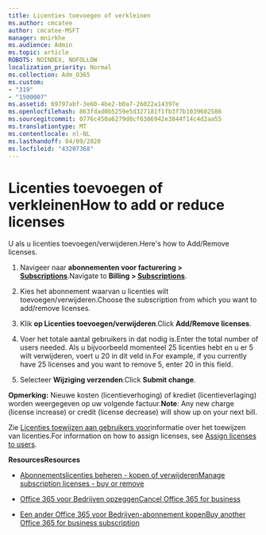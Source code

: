 ```yaml
---
title: Licenties toevoegen of verkleinen
ms.author: cmcatee
author: cmcatee-MSFT
manager: mnirkhe
ms.audience: Admin
ms.topic: article
ROBOTS: NOINDEX, NOFOLLOW
localization_priority: Normal
ms.collection: Adm_O365
ms.custom:
- "319"
- "1500007"
ms.assetid: 69797abf-3e60-4be2-b0a7-26022a14397e
ms.openlocfilehash: 863fdad0b5259e5d327181f1fb3f7b1039602586
ms.sourcegitcommit: 0776c450a6279d8cf6386942e3844f14c4d2aa55
ms.translationtype: MT
ms.contentlocale: nl-NL
ms.lasthandoff: 04/09/2020
ms.locfileid: "43207368"
---
```

# <a name="how-to-add-or-reduce-licenses"></a><span data-ttu-id="83da4-102">Licenties toevoegen of verkleinen</span><span class="sxs-lookup"><span data-stu-id="83da4-102">How to add or reduce licenses</span></span>

<span data-ttu-id="83da4-103">U als u licenties toevoegen/verwijderen.</span><span class="sxs-lookup"><span data-stu-id="83da4-103">Here's how to Add/Remove licenses.</span></span>
  
1. <span data-ttu-id="83da4-104">Navigeer naar **abonnementen voor facturering > [Subscriptions](https://portal.office.com/adminportal/home#/subscriptions)**.</span><span class="sxs-lookup"><span data-stu-id="83da4-104">Navigate to **Billing > [Subscriptions](https://portal.office.com/adminportal/home#/subscriptions)**.</span></span>

2. <span data-ttu-id="83da4-105">Kies het abonnement waarvan u licenties wilt toevoegen/verwijderen.</span><span class="sxs-lookup"><span data-stu-id="83da4-105">Choose the subscription from which you want to add/remove licenses.</span></span>

3. <span data-ttu-id="83da4-106">Klik **op Licenties toevoegen/verwijderen**.</span><span class="sxs-lookup"><span data-stu-id="83da4-106">Click **Add/Remove licenses**.</span></span>

4. <span data-ttu-id="83da4-107">Voer het totale aantal gebruikers in dat nodig is.</span><span class="sxs-lookup"><span data-stu-id="83da4-107">Enter the total number of users needed.</span></span> <span data-ttu-id="83da4-108">Als u bijvoorbeeld momenteel 25 licenties hebt en u er 5 wilt verwijderen, voert u 20 in dit veld in.</span><span class="sxs-lookup"><span data-stu-id="83da4-108">For example, if you currently have 25 licenses and you want to remove 5, enter 20 in this field.</span></span>

5. <span data-ttu-id="83da4-109">Selecteer **Wijziging verzenden**.</span><span class="sxs-lookup"><span data-stu-id="83da4-109">Click **Submit change**.</span></span>

<span data-ttu-id="83da4-110">**Opmerking:** Nieuwe kosten (licentieverhoging) of krediet (licentieverlaging) worden weergegeven op uw volgende factuur.</span><span class="sxs-lookup"><span data-stu-id="83da4-110">**Note**: Any new charge (license increase) or credit (license decrease) will show up on your next bill.</span></span>

<span data-ttu-id="83da4-111">Zie [Licenties toewijzen aan gebruikers voor](https://docs.microsoft.com/microsoft-365/admin/manage/assign-licenses-to-users)informatie over het toewijzen van licenties.</span><span class="sxs-lookup"><span data-stu-id="83da4-111">For information on how to assign licenses, see [Assign licenses to users](https://docs.microsoft.com/microsoft-365/admin/manage/assign-licenses-to-users).</span></span>

 <span data-ttu-id="83da4-112">**Resources**</span><span class="sxs-lookup"><span data-stu-id="83da4-112">**Resources**</span></span>
  
- [<span data-ttu-id="83da4-113">Abonnementslicenties beheren - kopen of verwijderen</span><span class="sxs-lookup"><span data-stu-id="83da4-113">Manage subscription licenses - buy or remove</span></span>](https://docs.microsoft.com/en-us/microsoft-365/commerce/licenses/buy-licenses)

- [<span data-ttu-id="83da4-114">Office 365 voor Bedrijven opzeggen</span><span class="sxs-lookup"><span data-stu-id="83da4-114">Cancel Office 365 for business</span></span>](https://support.office.com/article/Cancel-Office-365-for-business-b1bc0bef-4608-4601-813a-cdd9f746709a)

- [<span data-ttu-id="83da4-115">Een ander Office 365 voor Bedrijven-abonnement kopen</span><span class="sxs-lookup"><span data-stu-id="83da4-115">Buy another Office 365 for business subscription</span></span>](https://support.office.com/article/Buy-another-Office-365-for-business-subscription-fab3b86c-3359-4042-8692-5d4dc7550b7c)
